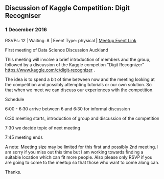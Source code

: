 ## Discussion of Kaggle Competition: Digit Recogniser
### 1 December 2016
RSVPs: 12 | Waiting: 8 | Event Type: physical | [Meetup Event Link](https://www.meetup.com/Data-Science-Discussion-Auckland/events/235682158)

First meeting of Data Science Discussion Auckland

This meeting will involve a brief introduction of members and the group, followed by a discussion of the Kaggle competion "Digit Recognizer" https://www.kaggle.com/c/digit-recognizer .

The idea is to spend a bit of time between now and the meeting looking at the competition and possibly attempting tutorials or our own solution. So that when we meet we can discuss our experiences with the competition.

Schedule

6:00 - 6:30 arrive between 6 and 6:30 for informal discussion

6:30 meeting starts, introduction of group and discussion of the competition

7:30 we decide topic of next meeting

7:45 meeting ends

A note: Meeting size may be limited for this first and possibly 2nd meeting. I am sorry if you miss out this time but I am working towards finding a suitable location which can fit more people. Also please only RSVP if you are going to come to the meetup so that those who want to come along can.

Thanks.
